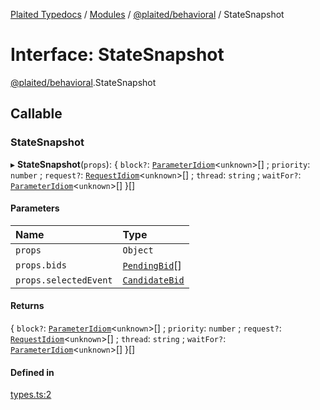 [Plaited Typedocs](../README.md) / [Modules](../modules.md) / [@plaited/behavioral](../modules/plaited_behavioral.md) / StateSnapshot

# Interface: StateSnapshot

[@plaited/behavioral](../modules/plaited_behavioral.md).StateSnapshot

## Callable

### StateSnapshot

▸ **StateSnapshot**(`props`): { `block?`: [`ParameterIdiom`](../modules/plaited_behavioral.md#parameteridiom)<`unknown`\>[] ; `priority`: `number` ; `request?`: [`RequestIdiom`](../modules/plaited_behavioral.md#requestidiom)<`unknown`\>[] ; `thread`: `string` ; `waitFor?`: [`ParameterIdiom`](../modules/plaited_behavioral.md#parameteridiom)<`unknown`\>[]  }[]

#### Parameters

| Name | Type |
| :------ | :------ |
| `props` | `Object` |
| `props.bids` | [`PendingBid`](../modules/plaited_behavioral.md#pendingbid)[] |
| `props.selectedEvent` | [`CandidateBid`](../modules/plaited_behavioral.md#candidatebid) |

#### Returns

{ `block?`: [`ParameterIdiom`](../modules/plaited_behavioral.md#parameteridiom)<`unknown`\>[] ; `priority`: `number` ; `request?`: [`RequestIdiom`](../modules/plaited_behavioral.md#requestidiom)<`unknown`\>[] ; `thread`: `string` ; `waitFor?`: [`ParameterIdiom`](../modules/plaited_behavioral.md#parameteridiom)<`unknown`\>[]  }[]

#### Defined in

[types.ts:2](https://github.com/plaited/plaited/blob/83e908b/libs/behavioral/src/types.ts#L2)
